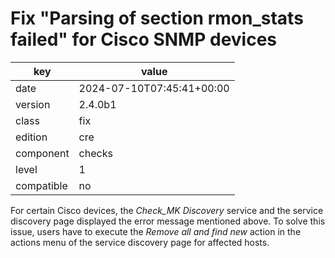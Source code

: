 [//]: # (werk v2)
# Fix "Parsing of section rmon_stats failed" for Cisco SNMP devices

key        | value
---------- | ---
date       | 2024-07-10T07:45:41+00:00
version    | 2.4.0b1
class      | fix
edition    | cre
component  | checks
level      | 1
compatible | no

For certain Cisco devices, the _Check\_MK Discovery_ service and the service discovery page
displayed the error message mentioned above. To solve this issue, users have to execute the _Remove
all and find new_ action in the actions menu of the service discovery page for affected hosts.
